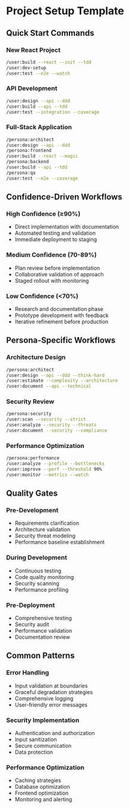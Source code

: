# Project Setup Template

## Quick Start Commands

### New React Project
```bash
/user:build --react --init --tdd
/user:dev-setup
/user:test --e2e --watch
```

### API Development
```bash
/user:design --api --ddd
/user:build --api --tdd
/user:test --integration --coverage
```

### Full-Stack Application
```bash
/persona:architect
/user:design --api --ddd
/persona:frontend
/user:build --react --magic
/persona:backend
/user:build --api --tdd
/persona:qa
/user:test --e2e --coverage
```

## Confidence-Driven Workflows

### High Confidence (≥90%)
- Direct implementation with documentation
- Automated testing and validation
- Immediate deployment to staging

### Medium Confidence (70-89%)
- Plan review before implementation
- Collaborative validation of approach
- Staged rollout with monitoring

### Low Confidence (<70%)
- Research and documentation phase
- Prototype development with feedback
- Iterative refinement before production

## Persona-Specific Workflows

### Architecture Design
```bash
/persona:architect
/user:design --api --ddd --think-hard
/user:estimate --complexity --architecture
/user:document --api --technical
```

### Security Review
```bash
/persona:security
/user:scan --security --strict
/user:analyze --security --threats
/user:document --security --compliance
```

### Performance Optimization
```bash
/persona:performance
/user:analyze --profile --bottlenecks
/user:improve --perf --threshold 90%
/user:monitor --metrics --watch
```

## Quality Gates

### Pre-Development
- Requirements clarification
- Architecture validation
- Security threat modeling
- Performance baseline establishment

### During Development
- Continuous testing
- Code quality monitoring
- Security scanning
- Performance profiling

### Pre-Deployment
- Comprehensive testing
- Security audit
- Performance validation
- Documentation review

## Common Patterns

### Error Handling
- Input validation at boundaries
- Graceful degradation strategies
- Comprehensive logging
- User-friendly error messages

### Security Implementation
- Authentication and authorization
- Input sanitization
- Secure communication
- Data protection

### Performance Optimization
- Caching strategies
- Database optimization
- Frontend optimization
- Monitoring and alerting